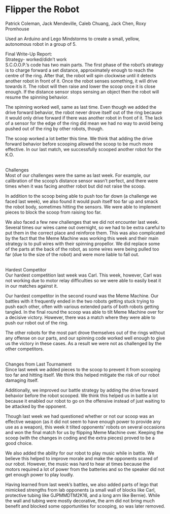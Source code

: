 # Flipper the Robot
Patrick Coleman, Jack Mendeville, Caleb Chuang, Jack Chen, Roxy Promhouse

Used an Arduino and Lego Mindstorms to create a small, yellow, autonomous robot in a group of 5.

Final Write-Up Report:<br>
Strategy- worked/didn’t work<br>
S.C.O.O.P.’s code has two main parts.  The first phase of the robot’s strategy is to charge forward a set distance, approximately enough to reach the centre of the ring.  After that, the robot will spin clockwise until it detects another robot in front of it. Once the robot senses something, it will drive towards it. The robot will then raise and lower the scoop once it is close enough. If the distance sensor stops sensing an object then the robot will resume the spinning behavior.

The spinning worked well, same as last time. Even though we added the drive forward behavior, the robot never drove itself out of the ring because it would only drive forward if there was another robot in front of it.  The lack of a sensor for the edge of the ring did mean we had no way to avoid being pushed out of the ring by other robots, though.

The scoop worked a lot better this time. We think that adding the drive forward behavior before scooping allowed the scoop to be much more effective. In our last match, we successfully scooped another robot for the K.O.

<br>Challenges<br>
Most of our challenges were the same as last week.  For example, our calibration of the scoop’s distance sensor wasn’t perfect, and there were times when it was facing another robot but did not raise the scoop.

In addition to the scoop being able to push too far down (a challenge we faced last week), we also found it would push itself too far up and smack the robot body, sometimes hitting the sensors.  We were able to implement pieces to block the scoop from raising too far.

We also faced a few new challenges that we did not encounter last week. Several times our wires came out overnight, so we had to be extra careful to put them in the correct place and reinforce them. This was also complicated by the fact that the Meme Machine was working this week and their main strategy is to pull wires with their spinning propellor.  We did replace some of the parts at the back of the robot, as some wires were being pulled too far (due to the size of the robot) and were more liable to fall out.

<br>Hardest Competitor<br>
Our hardest competition last week was Carl. This week, however, Carl was not working due to motor relay difficulties so we were able to easily beat it in our matches against it.

Our hardest competitor in the second round was the Meme Machine.  Our battles with it frequently ended in the two robots getting stuck trying to push each other, often with various extended parts of both robots getting tangled.  In the final round the scoop was able to tilt Meme Machine over for a decisive victory.  However, there was a match where they were able to push our robot out of the ring.  

The other robots for the most part drove themselves out of the rings without any offense on our parts, and our spinning code worked well enough to give us the victory in these cases.  As a result we were not as challenged by the other competitors.

<br>Changes from Last Tournament<br>
Since last week we added pieces to the scoop to prevent it from scooping too far and hitting itself. We think this helped mitigate the risk of our robot damaging itself.

Additionally, we improved our battle strategy by adding the drive forward behavior before the robot scooped. We think this helped us in battle a lot because it enabled our robot to go on the offensive instead of just waiting to be attacked by the opponent.

Though last week we had questioned whether or not our scoop was an effective weapon (as it did not seem to have enough power to provide any use as a weapon), this week it tilted opponents’ robots on several occasions and won the final match for us by flipping Meme Machine over.  Keeping the scoop (with the changes in coding and the extra pieces) proved to be a good choice.

We also added the ability for our robot to play music while in battle. We believe this helped to improve morale and make the opponents scared of our robot. However, the music was hard to hear at times because the motors required a lot of power from the batteries and so the speaker did not get enough power to play loudly.

Having learned from last week’s battles, we also added parts of lego that mimicked strengths from lab opponents (a small wall of blocks like Carl, protective tubing like GJPMMDTM2K16, and a long arm like Bernie). While the wall and tubing were mostly decorative, the arm did not bring much benefit and blocked some opportunities for scooping, so was later removed.
